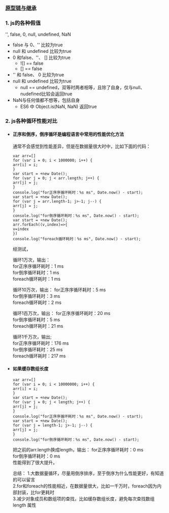 ### [原型链与继承](原型链与继承.md)

### 1. js的各种假值
'', false, 0, null, undefined, NaN
- false 与 0、'' 比较为true
- null 和 undefined 比较为true
- 0 和false、''、 [] 比较为true
  - ![] == false
  - [] == false
- '' 和 false、 0 比较为true
- null 和 undefined 比较为true
  - null == undefined，双等时两者相等，且除了自身，仅与null、nudefined比较会返回true
- NaN与任何值都不想等，包括自身
  - ES6 中 Object.is(NaN, NaN) 返回true

### 2. js各种循环性能对比

- #### 正序和倒序，倒序循环是编程语言中常用的性能优化方法  

    通常不会感觉到性能差异，但是在数据量很大时中，比如下面的代码：
      
    ```
    var arr=[]
    for (var i = 0; i < 1000000; i++) {
    arr[i] = i;
    }
    var start = +new Date();
    for (var j = 0; j < arr.length; j++) {
    arr[j] = j;
    }
    console.log("for正序序循环耗时：%s ms", Date.now() - start);
    var start = +new Date();
    for (var j = arr.length-1; j>-1; j--) {
    arr[j] = j;
    }
    console.log("for倒序循环耗时：%s ms", Date.now() - start); 
    var start = +new Date();
    arr.forEach((v,index)=>{
    v=index
    })
    console.log("foreach循环耗时：%s ms", Date.now() - start);
    ```
    
    经测试，
    
    循环1万次，输出：  
    for正序序循环耗时：1 ms  
    for倒序循环耗时：1 ms  
    foreach循环耗时：1 ms
    
    循环10万次，输出： 
    for正序序循环耗时：5 ms  
    for倒序循环耗时：3 ms  
    foreach循环耗时：2 ms 
    
    循环1百万次，输出： 
    for正序序循环耗时：20 ms  
    for倒序循环耗时：5 ms  
    foreach循环耗时：21 ms 
    
    循环1千万次，输出;  
    for正序序循环耗时：176 ms  
    for倒序循环耗时：25 ms  
    foreach循环耗时：217 ms  

- #### 如果缓存数组长度

    ```
    var arr=[]
    for (var i = 0; i < 10000000; i++) {
    arr[i] = i;
    }
    var start = +new Date();
    for (var j = 0; j < length; j++) {
    arr[j] = j;
    }
    console.log("for正序序循环耗时：%s ms", Date.now() - start);
    var start = +new Date();
    for (var j = length-1; j>-1; j--) {
    arr[j] = j;
    }
    console.log("for倒序循环耗时：%s ms", Date.now() - start); 
    ```
    
    把之前的arr.length换成length，输出： 
    for正序序循环耗时：0 ms  
    for倒序循环耗时：0 ms  
    性能得到了很大提升。 
    
    总结： 
    1.大数据量循环，尽量用倒序排序，至于倒序为什么性能更好，有知道的可以留言  
    2.for和foreach的性能相近，在数据量很大，比如一千万时，foreach因为内部封装，比for更耗时  
    3.减少对象成员和数组项的查找，比如缓存数组长度，避免每次查找数组 length 属性 
